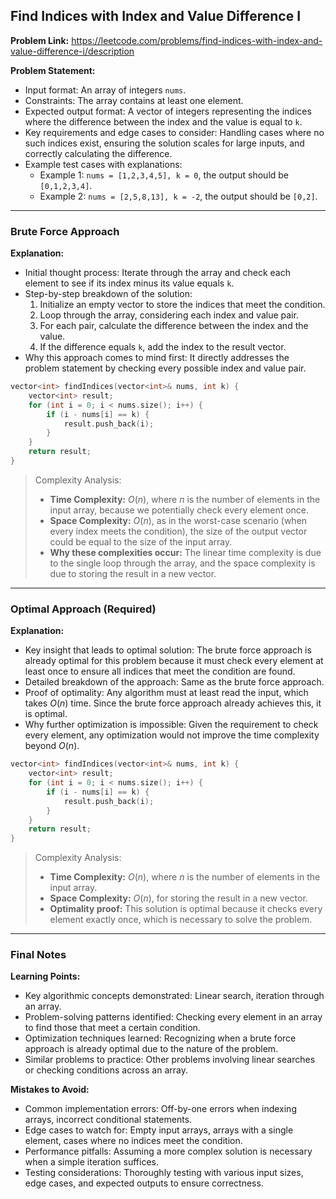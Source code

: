 ## Find Indices with Index and Value Difference I

**Problem Link:** https://leetcode.com/problems/find-indices-with-index-and-value-difference-i/description

**Problem Statement:**
- Input format: An array of integers `nums`.
- Constraints: The array contains at least one element.
- Expected output format: A vector of integers representing the indices where the difference between the index and the value is equal to `k`.
- Key requirements and edge cases to consider: Handling cases where no such indices exist, ensuring the solution scales for large inputs, and correctly calculating the difference.
- Example test cases with explanations:
  - Example 1: `nums = [1,2,3,4,5], k = 0`, the output should be `[0,1,2,3,4]`.
  - Example 2: `nums = [2,5,8,13], k = -2`, the output should be `[0,2]`.

---

### Brute Force Approach

**Explanation:**
- Initial thought process: Iterate through the array and check each element to see if its index minus its value equals `k`.
- Step-by-step breakdown of the solution:
  1. Initialize an empty vector to store the indices that meet the condition.
  2. Loop through the array, considering each index and value pair.
  3. For each pair, calculate the difference between the index and the value.
  4. If the difference equals `k`, add the index to the result vector.
- Why this approach comes to mind first: It directly addresses the problem statement by checking every possible index and value pair.

```cpp
vector<int> findIndices(vector<int>& nums, int k) {
    vector<int> result;
    for (int i = 0; i < nums.size(); i++) {
        if (i - nums[i] == k) {
            result.push_back(i);
        }
    }
    return result;
}
```

> Complexity Analysis:
> - **Time Complexity:** $O(n)$, where $n$ is the number of elements in the input array, because we potentially check every element once.
> - **Space Complexity:** $O(n)$, as in the worst-case scenario (when every index meets the condition), the size of the output vector could be equal to the size of the input array.
> - **Why these complexities occur:** The linear time complexity is due to the single loop through the array, and the space complexity is due to storing the result in a new vector.

---

### Optimal Approach (Required)

**Explanation:**
- Key insight that leads to optimal solution: The brute force approach is already optimal for this problem because it must check every element at least once to ensure all indices that meet the condition are found.
- Detailed breakdown of the approach: Same as the brute force approach.
- Proof of optimality: Any algorithm must at least read the input, which takes $O(n)$ time. Since the brute force approach already achieves this, it is optimal.
- Why further optimization is impossible: Given the requirement to check every element, any optimization would not improve the time complexity beyond $O(n)$.

```cpp
vector<int> findIndices(vector<int>& nums, int k) {
    vector<int> result;
    for (int i = 0; i < nums.size(); i++) {
        if (i - nums[i] == k) {
            result.push_back(i);
        }
    }
    return result;
}
```

> Complexity Analysis:
> - **Time Complexity:** $O(n)$, where $n$ is the number of elements in the input array.
> - **Space Complexity:** $O(n)$, for storing the result in a new vector.
> - **Optimality proof:** This solution is optimal because it checks every element exactly once, which is necessary to solve the problem.

---

### Final Notes

**Learning Points:**
- Key algorithmic concepts demonstrated: Linear search, iteration through an array.
- Problem-solving patterns identified: Checking every element in an array to find those that meet a certain condition.
- Optimization techniques learned: Recognizing when a brute force approach is already optimal due to the nature of the problem.
- Similar problems to practice: Other problems involving linear searches or checking conditions across an array.

**Mistakes to Avoid:**
- Common implementation errors: Off-by-one errors when indexing arrays, incorrect conditional statements.
- Edge cases to watch for: Empty input arrays, arrays with a single element, cases where no indices meet the condition.
- Performance pitfalls: Assuming a more complex solution is necessary when a simple iteration suffices.
- Testing considerations: Thoroughly testing with various input sizes, edge cases, and expected outputs to ensure correctness.